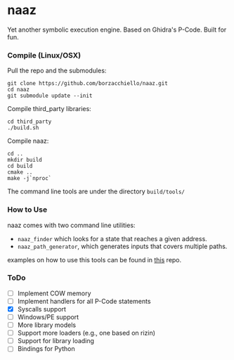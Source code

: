 # naaz

Yet another symbolic execution engine. Based on Ghidra's P-Code. Built for fun.

### Compile (Linux/OSX)

Pull the repo and the submodules:

```
git clone https://github.com/borzacchiello/naaz.git
cd naaz
git submodule update --init
```

Compile third_party libraries:

```
cd third_party
./build.sh
```

Compile naaz:

```
cd ..
mkdir build
cd build
cmake ..
make -j`nproc`
```

The command line tools are under the directory `build/tools/`

### How to Use

naaz comes with two command line utilities:
- `naaz_finder` which looks for a state that reaches a given address.
- `naaz_path_generator`, which generates inputs that covers multiple paths.

examples on how to use this tools can be found in [this](https://github.com/borzacchiello/naaz-tests) repo.

### ToDo

- [ ] Implement COW memory
- [ ] Implement handlers for all P-Code statements
- [x] Syscalls support
- [ ] Windows/PE support
- [ ] More library models
- [ ] Support more loaders (e.g., one based on rizin)
- [ ] Support for library loading
- [ ] Bindings for Python

